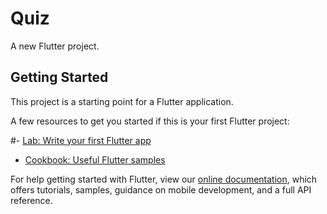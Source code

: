 # Quiz

A new Flutter project.

## Getting Started

This project is a starting point for a Flutter application.

A few resources to get you started if this is your first Flutter project:

#- [Lab: Write your first Flutter app](https://flutter.dev/docs/get-started/codelab)
- [Cookbook: Useful Flutter samples](https://flutter.dev/docs/cookbook)

For help getting started with Flutter, view our
[online documentation](https://flutter.dev/docs), which offers tutorials,
samples, guidance on mobile development, and a full API reference.
